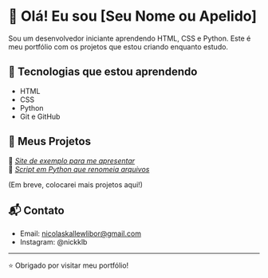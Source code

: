 # 👋 Olá! Eu sou [Seu Nome ou Apelido]

Sou um desenvolvedor iniciante aprendendo HTML, CSS e Python. Este é meu portfólio com os projetos que estou criando enquanto estudo.

## 🧰 Tecnologias que estou aprendendo

- HTML
- CSS
- Python
- Git e GitHub

## 📂 Meus Projetos

🔹 *[Site de exemplo para me apresentar](https://kallew123.github.io/site-exemplo/)*  
🔹 *[Script em Python que renomeia arquivos](https://github.com/seuusuario/nome-do-projeto)*

(Em breve, colocarei mais projetos aqui!)

## 📬 Contato

- Email: nicolaskallewlibor@gmail.com
- Instagram: @nickklb

---

⭐ Obrigado por visitar meu portfólio!

